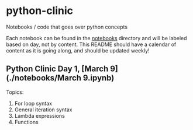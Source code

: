 # python-clinic
Notebooks / code that goes over python concepts

Each notebook can be found in the [notebooks](./notebooks/) directory and will be labeled based on day, not by content. 
This README should have a calendar of content as it is going along, and should be updated weekly!

## Python Clinic Day 1, [March 9](./notebooks/March 9.ipynb)
Topics: 
1. For loop syntax
2. General iteration syntax
3. Lambda expressions
4. Functions

